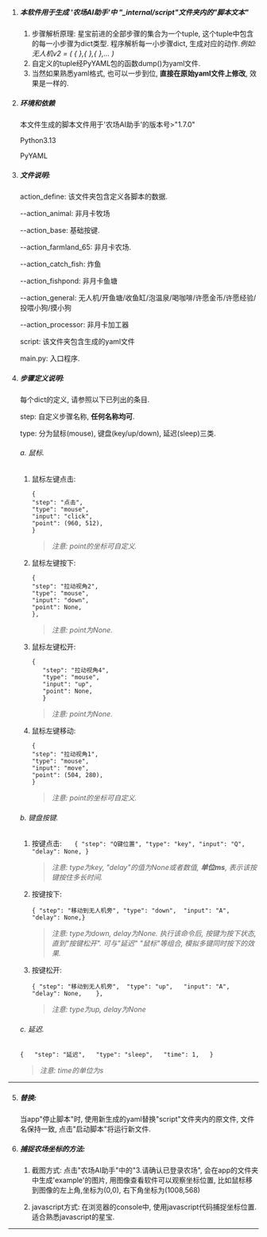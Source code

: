 1. ##### 本软件用于生成 '农场AI助手'中 "_internal/script"文件夹内的"脚本文本"


   1) 步骤解析原理: 星宝前进的全部步骤的集合为一个tuple, 这个tuple中包含的每一小步骤为dict类型. 程序解析每一小步骤dict, 生成对应的动作.*例如: 无人机v2  = ( {    },{   },{   },... )*
   2) 自定义的tuple经PyYAML包的函数dump()为yaml文件.
   3) 当然如果熟悉yaml格式, 也可以一步到位, **直接在原始yaml文件上修改**, 效果是一样的.
2. ##### **环境和依赖**

   本文件生成的脚本文件用于'农场AI助手'的版本号>"1.7.0"

      Python3.13
      
      PyYAML

3. ##### 文件说明:

   action_define: 该文件夹包含定义各脚本的数据.

   --action_animal: 非月卡牧场

   --action_base: 基础按键.

   --action_farmland_65: 非月卡农场.

   --action_catch_fish: 炸鱼

   --action_fishpond: 非月卡鱼塘

   --action_general:  无人机/开鱼塘/收鱼缸/泡温泉/喝咖啡/许愿金币/许愿经验/投喂小狗/摸小狗

   --action_processor: 非月卡加工器

   script: 该文件夹包含生成的yaml文件

   main.py: 入口程序.
4. ##### 步骤定义说明:

   每个dict的定义, 请参照以下已列出的条目.

   step: 自定义步骤名称, **任何名称均可**.

   type: 分为鼠标(mouse), 键盘(key/up/down), 延迟(sleep)三类.

   ###### a. 鼠标.


   1) 鼠标左键点击:

      ```
      {
      "step": "点击",
      "type": "mouse",
      "input": "click",
      "point": (960, 512),
      }
      ```

      > *注意: point的坐标可自定义.*
      >
   2) 鼠标左键按下:

      ```
      {
      "step": "拉动视角2",
      "type": "mouse",
      "input": "down",
      "point": None,
      },
      ```

      > *注意: point为None.*
      >
   3) 鼠标左键松开:

      ```
      {
         "step": "拉动视角4",
         "type": "mouse",
         "input": "up",
         "point": None,
         }
      ```

      > *注意: point为None.*
      >
   4) 鼠标左键移动:

      ```
      {
      "step": "拉动视角1",
      "type": "mouse",
      "input": "move",
      "point": (504, 280),
      }
      ```

      > *注意: point的坐标可自定义.*
      >

   ###### b.  键盘按键.

   1) 按键点击:
      ``   { "step": "Q键位置", "type": "key", "input": "Q", "delay": None, }``

      > *注意: type为key, "delay"的值为None或者数值, **单位ms**, 表示该按键按住多长时间.*
      >
   2) 按键按下:

      ``{ "step": "移动到无人机旁", "type": "down",  "input": "A",    "delay": None,}   ``

      > *注意: type为down, delay为None. 执行该命令后, 按键为按下状态, 直到"按键松开". 可与"延迟" "鼠标"等组合, 模拟多键同时按下的效果.*
      >
   3) 按键松开:

      ``{ "step": "移动到无人机旁",  "type": "up",   "input": "A",  "delay": None,    },   ``

      > *注意: type为up, delay为None*
      >

   ###### c. 延迟.

   ``{   "step": "延迟",   "type": "sleep",   "time": 1,   }``

   > *注意: time的单位为s*
   >

---

5. ##### 替换:

   当app"停止脚本"时, 使用新生成的yaml替换"script"文件夹内的原文件, 文件名保持一致, 点击"启动脚本"将运行新文件.
6. ##### 捕捉农场坐标的方法:

   1. 截图方式:
      点击"农场AI助手"中的"3.请确认已登录农场", 会在app的文件夹中生成'example'的图片, 用图像查看软件可以观察坐标位置, 比如鼠标移到图像的左上角,坐标为(0,0), 右下角坐标为(1008,568)
         
   2. javascript方式:
      在浏览器的console中, 使用javascript代码捕捉坐标位置. 适合熟悉javascript的星宝.

---
